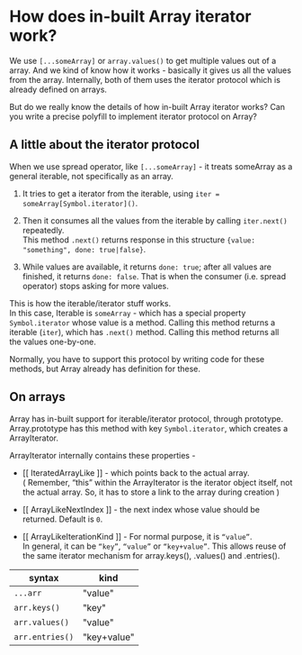 

# How does in-built Array iterator work?

We use `[...someArray]` or `array.values()` to get multiple values out of a array.  And we kind of know how it works - basically it gives us all the values from the array.  Internally, both of them uses the iterator protocol which is already defined on arrays.

But do we really know the details of how in-built Array iterator works? Can you write a precise polyfill to implement iterator protocol on Array?

## A little about the iterator protocol

When we use spread operator, like `[...someArray]` - it treats someArray as a general iterable, not specifically as an array.

1. It tries to get a iterator from the iterable, using `iter = someArray[Symbol.iterator]()`. 

2. Then it consumes all the values from the iterable by calling `iter.next()` repeatedly.  
    This method `.next()` returns response in this structure `{value: "something", done: true|false}`.
    
3. While values are available, it returns `done: true`; after all values are finished, it returns `done: false`. That is when the consumer (i.e. spread operator) stops asking for more values.

This is how the iterable/iterator stuff works.  
In this case, Iterable is `someArray` - which has a special property `Symbol.iterator` whose value is a method. Calling this method returns a iterable (`iter`), which has `.next()` method. Calling this method returns all the values one-by-one.

Normally, you have to support this protocol by writing code for these methods, but Array already has definition for these.  

## On arrays

Array has in-built support for iterable/iterator protocol, through prototype. Array.prototype has this method with key `Symbol.iterator`, which creates a ArrayIterator. 

ArrayIterator internally contains these properties -
* [[ IteratedArrayLike ]] - which points back to the actual array.  
( Remember, “this” within the ArrayIterator is the iterator object itself, not the actual array. So, it has to store a link to the array during creation )

* [[ ArrayLikeNextIndex ]] - the next index whose value should be returned. Default is `0`.  
  
* [[ ArrayLikeIterationKind ]] - For normal purpose, it is `“value”`.  
In general, it can be `“key”`, `“value”` or `“key+value”`. This allows reuse of the same iterator mechanism for array.keys(), .values() and .entries().

| syntax          | kind        |
|---------------  |-------------|
| `...arr`        | "value"     |
| `arr.keys()`    | "key"       |
| `arr.values()`  | "value"     |
| `arr.entries()` | "key+value" |
<!--stackedit_data:
eyJoaXN0b3J5IjpbMTgzNDg3NzczNSw5ODI2NDg5MDAsLTIwND
AyMTU1MzQsLTExMjY1MTg5MTUsLTg1MTg2NjI1LC0xNTE1OTkz
MDgxLC0xNzk0NjU0MzA0LDEwMzYwOTcxMDQsLTQzOTk5Nzg1OV
19
-->